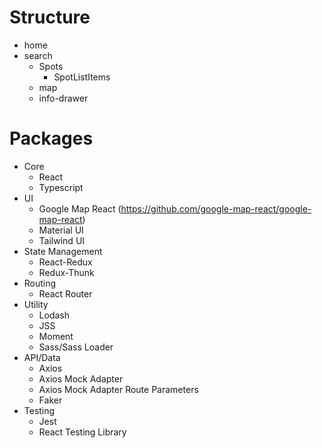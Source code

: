 # Structure
- home
- search
    - Spots
        - SpotListItems
    - map
    - info-drawer
    
# Packages
- Core
    - React
    - Typescript
- UI
    - Google Map React (https://github.com/google-map-react/google-map-react)
    - Material UI
    - Tailwind UI
- State Management
    - React-Redux
    - Redux-Thunk
- Routing
    - React Router
- Utility
    - Lodash
    - JSS
    - Moment
    - Sass/Sass Loader
- API/Data
    - Axios
    - Axios Mock Adapter
    - Axios Mock Adapter Route Parameters
    - Faker
- Testing
    - Jest
    - React Testing Library
